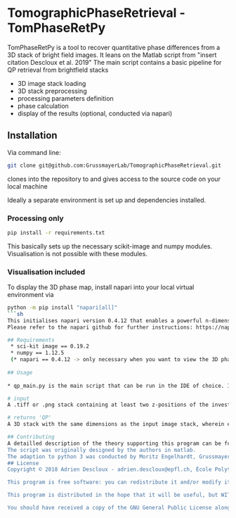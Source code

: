 # TomographicPhaseRetrieval - TomPhaseRetPy

TomPhaseRetPy is a tool to recover quantitative phase differences from a 3D stack of bright field images.
It leans on the Matlab script from "insert citation Descloux et al. 2019"
The main script contains a basic pipeline for QP retrieval from brightfield stacks
* 3D image stack loading
* 3D stack preprocessing
* processing parameters definition
* phase calculation
* display of the results (optional, conducted via napari) 

## Installation
Via command line:
```sh 
git clone git@github.com:GrussmayerLab/TomographicPhaseRetrieval.git
```
clones into the repository to and gives access to the source code on your local machine

Ideally a separate environment is set up and dependencies installed. 
### Processing only 
```sh
pip install -r requirements.txt 
```
This basically sets up the necessary scikit-image and numpy modules. 
Visualisation is not possible with these modules. 

### Visualisation included 
To display the 3D phase map, install napari into your local virtual environment via 
```sh
python -m pip install "napari[all]"
```sh
This initialises napari version 0.4.12 that enables a powerful n-dimensional image processing and visualisation toolbox.
Please refer to the napari github for further instructions: https://napari.org/index.html 

## Requirements
 * sci-kit image == 0.19.2
 * numpy == 1.12.5
 (* napari == 0.4.12 -> only necessary when you want to view the 3D phase map)
 
## Usage
 
* qp_main.py is the main script that can be run in the IDE of choice. It accesses the utility scripts under /utilities. 

# input
A .tiff or .png stack containing at least two z-positions of the investigated object.

# returns 'QP'
A 3D stack with the same dimensions as the input image stack, wherein each pixel represent the pathlength differences. 

## Contributing
A detailled description of the theory supporting this program can be found in : "Descloux, A., et al. "Combined multi-plane phase retrieval and super-resolution optical fluctuation imaging for 4D cell microscopy." Nature Photonics 12.3 (2018): 165.
The script was originally designed by the authors in matlab. 
The adaption to python 3 was conducted by Moritz Engelhardt, Grussmayer Lab TU Delft (2022). 
## License
Copyright © 2018 Adrien Descloux - adrien.descloux@epfl.ch, École Polytechnique Fédérale de Lausanne, LBEN/LOB, BM 5.134, Station 17, 1015 Lausanne, Switzerland.

This program is free software: you can redistribute it and/or modify it under the terms of the GNU General Public License as published by the Free Software Foundation, either version 3 of the License, or (at your option) any later version.

This program is distributed in the hope that it will be useful, but WITHOUT ANY WARRANTY; without even the implied warranty of MERCHANTABILITY or FITNESS FOR A PARTICULAR PURPOSE. See the GNU General Public License for more details.

You should have received a copy of the GNU General Public License along with this program.  If not, see <http://www.gnu.org/licenses/>.
